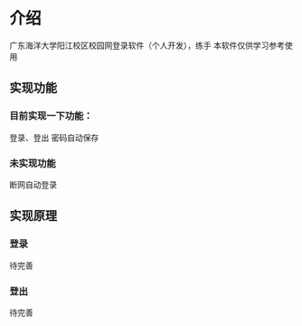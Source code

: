 # 介绍
广东海洋大学阳江校区校园网登录软件（个人开发），练手
本软件仅供学习参考使用

## 实现功能
### 目前实现一下功能：
登录、登出
密码自动保存

### 未实现功能
断网自动登录

## 实现原理

### 登录
待完善
### 登出
待完善



